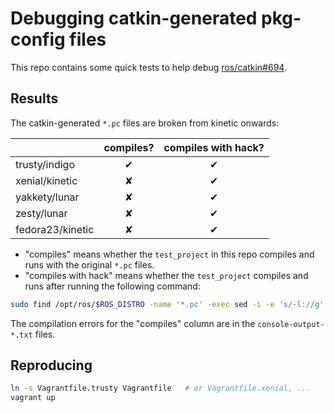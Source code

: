 Debugging catkin-generated pkg-config files
===========================================

This repo contains some quick tests to help debug
[ros/catkin#694](https://github.com/ros/catkin/issues/694).

## Results

The catkin-generated `*.pc` files are broken from kinetic onwards:

|                  | compiles? | compiles with hack? |
|------------------|:---------:|:-------------------:|
| trusty/indigo    |     ✔     |          ✔          |
| xenial/kinetic   |     ✘     |          ✔          |
| yakkety/lunar    |     ✘     |          ✔          |
| zesty/lunar      |     ✘     |          ✔          |
| fedora23/kinetic |     ✘     |          ✔          |

* "compiles" means whether the `test_project` in this repo compiles and runs with the original `*.pc` files.
* "compiles with hack" means whether the `test_project` compiles and runs after running the following command:

```bash
sudo find /opt/ros/$ROS_DISTRO -name '*.pc' -exec sed -i -e 's/-l://g' {} \;
```

The compilation errors for the "compiles" column are in the `console-output-*.txt` files.

## Reproducing

```bash
ln -s Vagrantfile.trusty Vagrantfile   # or Vagrantfile.xenial, ...
vagrant up
```

